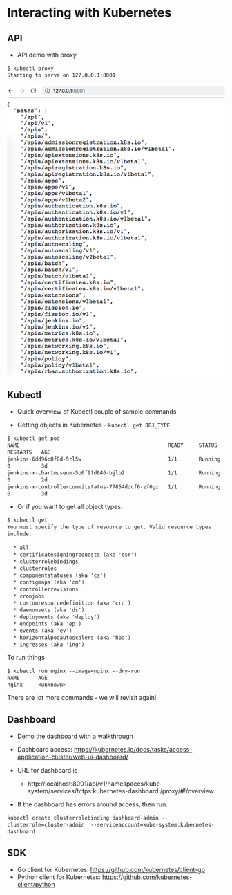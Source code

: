 # Interacting with Kubernetes

## API

- API demo with proxy

```
$ kubectl proxy
Starting to serve on 127.0.0.1:8001
```

![Kubernetes API](./static/proxy_kubectl.png)

## Kubectl

- Quick overview of Kubectl couple of sample commands

- Getting objects in Kubernetes - `kubectl get OBJ_TYPE`

```
$ kubectl get pod 
NAME                                                READY     STATUS      RESTARTS   AGE
jenkins-6dd96c8f8d-5rl5w                            1/1       Running     0          3d
jenkins-x-chartmuseum-5b6f9fd646-bjlb2              1/1       Running     0          2d
jenkins-x-controllercommitstatus-77854ddcf6-zf6gz   1/1       Running     0          3d
```

- Or if you want to get all object types:


```
$ kubectl get
You must specify the type of resource to get. Valid resource types include: 

  * all  
  * certificatesigningrequests (aka 'csr')  
  * clusterrolebindings  
  * clusterroles  
  * componentstatuses (aka 'cs')  
  * configmaps (aka 'cm')  
  * controllerrevisions  
  * cronjobs  
  * customresourcedefinition (aka 'crd')  
  * daemonsets (aka 'ds')  
  * deployments (aka 'deploy')  
  * endpoints (aka 'ep')  
  * events (aka 'ev')  
  * horizontalpodautoscalers (aka 'hpa')  
  * ingresses (aka 'ing')  

```

To run things 

```
$ kubectl run nginx --image=nginx --dry-run
NAME      AGE
nginx     <unknown>
```

There are lot more commands - we will revisit again!

## Dashboard

- Demo the dashboard with a walkthrough

- Dashboard access: https://kubernetes.io/docs/tasks/access-application-cluster/web-ui-dashboard/

- URL for dashboard is 

  - http://localhost:8001/api/v1/namespaces/kube-system/services/https:kubernetes-dashboard:/proxy/#!/overview

- If the dashboard has errors around access, then run:

```
kubectl create clusterrolebinding dashboard-admin --clusterrole=cluster-admin  --serviceaccount=kube-system:kubernetes-dashboard
```

## SDK

- Go client for Kubernetes: https://github.com/kubernetes/client-go 
- Python client for Kubernetes: https://github.com/kubernetes-client/python 